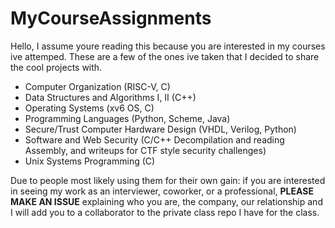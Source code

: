 # MyCourseAssignments

Hello, I assume youre reading this because you are interested in my courses ive attemped. These are a few of the ones ive taken that I decided to share the cool
projects with.

* Computer Organization (RISC-V, C)
* Data Structures and Algorithms I, II (C++)
* Operating Systems (xv6 OS, C)
* Programming Languages (Python, Scheme, Java)
* Secure/Trust Computer Hardware Design (VHDL, Verilog, Python)
* Software and Web Security (C/C++ Decompilation and reading Assembly, and writeups for CTF style security challenges)
* Unix Systems Programming (C)

Due to people most likely using them for their own gain: if you are interested in seeing my work as an interviewer, coworker, or a professional, 
**PLEASE MAKE AN ISSUE** explaining who you are, the company, our relationship and I will add you to a collaborator to the private class repo I have for the class.
